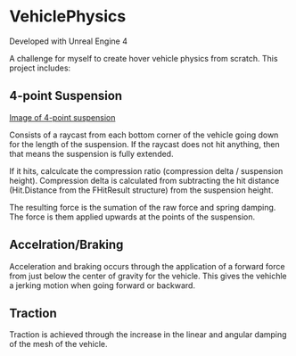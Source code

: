 # VehiclePhysics

Developed with Unreal Engine 4

A challenge for myself to create hover vehicle physics from scratch. This project includes:

## 4-point Suspension
[Image of 4-point suspension](https://i.imgur.com/GOhpXIn.jpg)

Consists of a raycast from each bottom corner of the vehicle going down for the length of the suspension. If the raycast does not hit anything, then that means the suspension is fully extended. 

If it hits, calculcate the compression ratio (compression delta / suspension height). Compression delta is calculated from subtracting the hit distance (Hit.Distance from the FHitResult structure) from the suspension height. 

The resulting force is the sumation of the raw force and spring damping. The force is them applied upwards at the points of the suspension.

## Accelration/Braking

Acceleration and braking occurs through the application of a forward force from just below the center of gravity for the vehicle. This gives the vehichle a jerking motion when going forward or backward.

## Traction

Traction is achieved through the increase in the linear and angular damping of the mesh of the vehicle.
